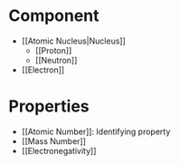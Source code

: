 # Component
- [[Atomic Nucleus|Nucleus]]
	- [[Proton]]
	- [[Neutron]]
- [[Electron]]
# Properties
- [[Atomic Number]]: Identifying property
- [[Mass Number]]
- [[Electronegativity]]